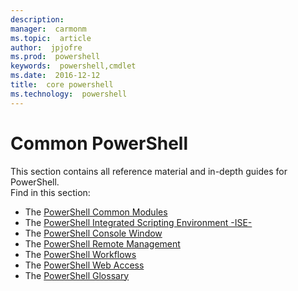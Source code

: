 ```yaml
---
description:  
manager:  carmonm
ms.topic:  article
author:  jpjofre
ms.prod:  powershell
keywords:  powershell,cmdlet
ms.date:  2016-12-12
title:  core powershell
ms.technology:  powershell
---
```



#  Common PowerShell
This section contains all reference material and in-depth guides for PowerShell.  
Find in this section:
-  The [PowerShell Common Modules](core-modules.md)
-  The [PowerShell Integrated Scripting Environment -ISE-](ise-guide.md)
-  The [PowerShell Console Window](console-guide.md)
-  The [PowerShell Remote Management](Running-Remote-Commands.md)
-  The [PowerShell Workflows](workflows-guide.md)
-  The [PowerShell Web Access](web-access.md)
-  The [PowerShell Glossary](../Windows-PowerShell-Glossary.md)

